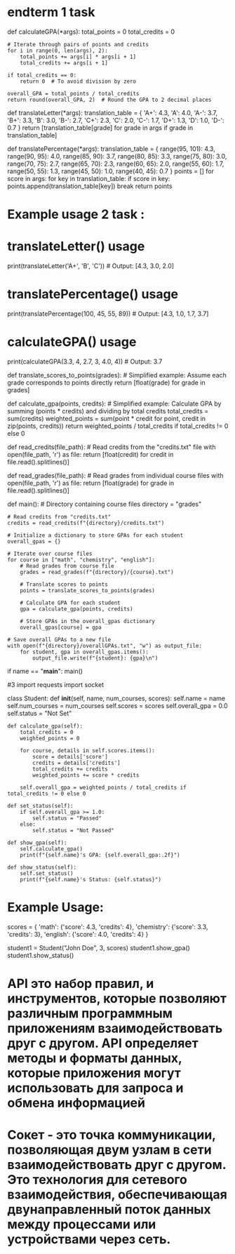 # endterm 1 task
def calculateGPA(*args):
    total_points = 0
    total_credits = 0

    # Iterate through pairs of points and credits
    for i in range(0, len(args), 2):
        total_points += args[i] * args[i + 1]
        total_credits += args[i + 1]

    if total_credits == 0:
        return 0  # To avoid division by zero

    overall_GPA = total_points / total_credits
    return round(overall_GPA, 2)  # Round the GPA to 2 decimal places


def translateLetter(*args):
    translation_table = {
        'A+': 4.3, 'A': 4.0, 'A-': 3.7,
        'B+': 3.3, 'B': 3.0, 'B-': 2.7,
        'C+': 2.3, 'C': 2.0, 'C-': 1.7,
        'D+': 1.3, 'D': 1.0, 'D-': 0.7
    }
    return [translation_table[grade] for grade in args if grade in translation_table]


def translatePercentage(*args):
    translation_table = {
        range(95, 101): 4.3, range(90, 95): 4.0, range(85, 90): 3.7,
        range(80, 85): 3.3, range(75, 80): 3.0, range(70, 75): 2.7,
        range(65, 70): 2.3, range(60, 65): 2.0, range(55, 60): 1.7,
        range(50, 55): 1.3, range(45, 50): 1.0, range(40, 45): 0.7
    }
    points = []
    for score in args:
        for key in translation_table:
            if score in key:
                points.append(translation_table[key])
                break
    return points


# Example usage 2 task :
# translateLetter() usage
print(translateLetter('A+', 'B', 'C'))  # Output: [4.3, 3.0, 2.0]

# translatePercentage() usage
print(translatePercentage(100, 45, 55, 89))  # Output: [4.3, 1.0, 1.7, 3.7]

# calculateGPA() usage
print(calculateGPA(3.3, 4, 2.7, 3, 4.0, 4))  # Output: 3.7

def translate_scores_to_points(grades):
    # Simplified example: Assume each grade corresponds to points directly
    return [float(grade) for grade in grades]

def calculate_gpa(points, credits):
    # Simplified example: Calculate GPA by summing (points * credits) and dividing by total credits
    total_credits = sum(credits)
    weighted_points = sum(point * credit for point, credit in zip(points, credits))
    return weighted_points / total_credits if total_credits != 0 else 0

def read_credits(file_path):
    # Read credits from the "credits.txt" file
    with open(file_path, 'r') as file:
        return [float(credit) for credit in file.read().splitlines()]

def read_grades(file_path):
    # Read grades from individual course files
    with open(file_path, 'r') as file:
        return [float(grade) for grade in file.read().splitlines()]

def main():
    # Directory containing course files
    directory = "grades"

    # Read credits from "credits.txt"
    credits = read_credits(f"{directory}/credits.txt")

    # Initialize a dictionary to store GPAs for each student
    overall_gpas = {}

    # Iterate over course files
    for course in ["math", "chemistry", "english"]:
        # Read grades from course file
        grades = read_grades(f"{directory}/{course}.txt")

        # Translate scores to points
        points = translate_scores_to_points(grades)

        # Calculate GPA for each student
        gpa = calculate_gpa(points, credits)

        # Store GPAs in the overall_gpas dictionary
        overall_gpas[course] = gpa

    # Save overall GPAs to a new file
    with open(f"{directory}/overallGPAs.txt", "w") as output_file:
        for student, gpa in overall_gpas.items():
            output_file.write(f"{student}: {gpa}\n")

if name == "__main__":
    main()

#3 
import requests
import socket

class Student:
    def __init__(self, name, num_courses, scores):
        self.name = name
        self.num_courses = num_courses
        self.scores = scores
        self.overall_gpa = 0.0
        self.status = "Not Set"

    def calculate_gpa(self):
        total_credits = 0
        weighted_points = 0

        for course, details in self.scores.items():
            score = details['score']
            credits = details['credits']
            total_credits += credits
            weighted_points += score * credits

        self.overall_gpa = weighted_points / total_credits if total_credits != 0 else 0

    def set_status(self):
        if self.overall_gpa >= 1.0:
            self.status = "Passed"
        else:
            self.status = "Not Passed"

    def show_gpa(self):
        self.calculate_gpa()
        print(f"{self.name}'s GPA: {self.overall_gpa:.2f}")

    def show_status(self):
        self.set_status()
        print(f"{self.name}'s Status: {self.status}")

# Example Usage:
scores = {
    'math': {'score': 4.3, 'credits': 4},
    'chemistry': {'score': 3.3, 'credits': 3},
    'english': {'score': 4.0, 'credits': 4}
}

student1 = Student("John Doe", 3, scores)
student1.show_gpa()
student1.show_status()

# API   это набор правил,  и инструментов, которые позволяют различным программным приложениям взаимодействовать друг с другом. API определяет методы и форматы данных, которые приложения могут использовать для запроса и обмена информацией
# Сокет - это  точка коммуникации, позволяющая двум узлам в сети взаимодействовать друг с другом. Это технология для сетевого взаимодействия, обеспечивающая двунаправленный поток данных между процессами или устройствами через сеть.

